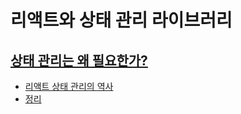 # 리액트와 상태 관리 라이브러리

## [상태 관리는 왜 필요한가?](notes/5_1_상태_관리는_왜_필요한가.md)
- [리액트 상태 관리의 역사](notes/5_1_상태_관리는_왜_필요한가.md/#리액트-상태-관리의-역사)
- [정리](notes/5_1_상태_관리는_왜_필요한가.md/#정리)